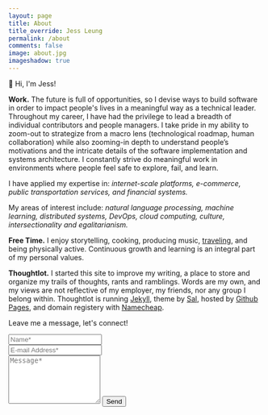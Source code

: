 ```yaml
---
layout: page
title: About
title_override: Jess Leung
permalink: /about
comments: false
image: about.jpg
imageshadow: true
---
```


👋 Hi, I'm Jess! 


**Work.** The future is full of opportunities, so I devise ways to build software in order to impact people's lives in a meaningful way as a technical leader.  Throughout my career, I have had the privilege to lead a breadth of individual contributors and people managers.  I take pride in my ability to zoom-out to strategize from a macro lens (technological roadmap, human collaboration) while also zooming-in depth to understand people’s motivations and the intricate details of the software implementation and systems architecture.  I constantly strive do meaningful work in environments where people feel safe to explore, fail, and learn.  

I have applied my expertise in: _internet-scale platforms, e-commerce, public transportation services, and financial systems._

My areas of interest include: _natural language processing, machine learning, distributed systems, DevOps, cloud computing, culture, intersectionality and egalitarianism._

**Free Time.** I enjoy storytelling, cooking, producing music, [traveling](travel), and being physically active.  Continuous growth and learning is an integral part of my personal values.

**Thoughtlot.**  I started this site to improve my writing, a place to store and organize my trails of thoughts, rants and ramblings.  Words are my own, and my views are not reflective of my employer, my friends, nor any group I belong within.  Thoughtlot is running [Jekyll](https://jekyllrb.com/), theme by [Sal](https://github.com/wowthemesnet/jekyll-theme-memoirs/), hosted by [Github Pages](https://pages.github.com/), and domain registery with [Namecheap](https://www.namecheap.com/).

<form action="https://formspree.io/{{site.email}}" method="POST">    
<p class="mb-4">Leave me a message, let's connect!</p>
<div class="form-group row">
<div class="col-md-6">
<input class="form-control" type="text" name="name" placeholder="Name*" required>
</div>
<div class="col-md-6">
<input class="form-control" type="email" name="_replyto" placeholder="E-mail Address*" required>
</div>
</div>
<textarea rows="6" class="form-control mb-3" name="message" placeholder="Message*" required></textarea>    
<input class="btn btn-dark" type="submit" value="Send">
</form>

